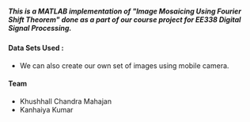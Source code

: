 ##### This is a MATLAB implementation of "Image Mosaicing Using Fourier Shift Theorem" done as a part of our course project for EE338 Digital Signal Processing. 


#### Data Sets Used :
- We can also create our own set of images using mobile camera. 

#### Team
-  Khushhall Chandra Mahajan
-  Kanhaiya Kumar 
